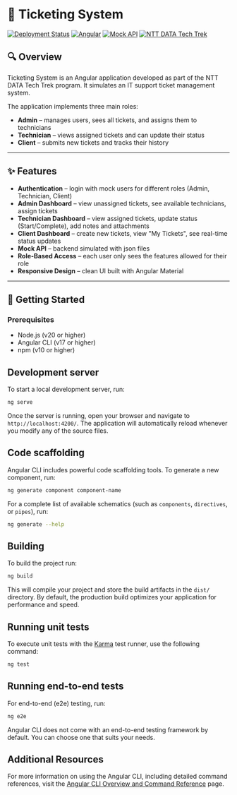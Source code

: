 # 🎫 Ticketing System

[![Deployment Status](https://img.shields.io/badge/deployment-active-green)](https://ticketing-system-silk.vercel.app)
[![Angular](https://img.shields.io/badge/Angular-17-DD0031)](https://angular.io/)
[![Mock API](https://img.shields.io/badge/API-Mocked-blue)]()
[![NTT DATA Tech Trek](https://img.shields.io/badge/NTT%20DATA-Tech%20Trek-orange)]()

## 🔍 Overview

Ticketing System is an Angular application developed as part of the NTT DATA Tech Trek program. It simulates an IT support ticket management system.  

The application implements three main roles:
- **Admin** – manages users, sees all tickets, and assigns them to technicians
- **Technician** – views assigned tickets and can update their status
- **Client** – submits new tickets and tracks their history

---

## ✨ Features

* **Authentication** – login with mock users for different roles (Admin, Technician, Client)
* **Admin Dashboard** – view unassigned tickets, see available technicians, assign tickets
* **Technician Dashboard** – view assigned tickets, update status (Start/Complete), add notes and attachments
* **Client Dashboard** – create new tickets, view "My Tickets", see real-time status updates
* **Mock API** – backend simulated with json files
* **Role-Based Access** –  each user only sees the features allowed for their role
* **Responsive Design** – clean UI built with Angular Material

---

## 🚀 Getting Started

### Prerequisites
* Node.js (v20 or higher)
* Angular CLI (v17 or higher)
* npm (v10 or higher)

## Development server

To start a local development server, run:

```bash
ng serve
```

Once the server is running, open your browser and navigate to `http://localhost:4200/`. The application will automatically reload whenever you modify any of the source files.

## Code scaffolding

Angular CLI includes powerful code scaffolding tools. To generate a new component, run:

```bash
ng generate component component-name
```

For a complete list of available schematics (such as `components`, `directives`, or `pipes`), run:

```bash
ng generate --help
```

## Building

To build the project run:

```bash
ng build
```

This will compile your project and store the build artifacts in the `dist/` directory. By default, the production build optimizes your application for performance and speed.

## Running unit tests

To execute unit tests with the [Karma](https://karma-runner.github.io) test runner, use the following command:

```bash
ng test
```

## Running end-to-end tests

For end-to-end (e2e) testing, run:

```bash
ng e2e
```

Angular CLI does not come with an end-to-end testing framework by default. You can choose one that suits your needs.

## Additional Resources

For more information on using the Angular CLI, including detailed command references, visit the [Angular CLI Overview and Command Reference](https://angular.dev/tools/cli) page.
